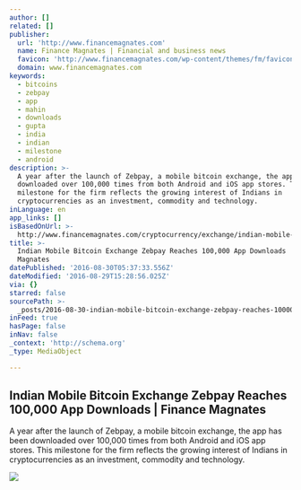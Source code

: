 ```yaml
---
author: []
related: []
publisher:
  url: 'http://www.financemagnates.com'
  name: Finance Magnates | Financial and business news
  favicon: 'http://www.financemagnates.com/wp-content/themes/fm/favicon.ico'
  domain: www.financemagnates.com
keywords:
  - bitcoins
  - zebpay
  - app
  - mahin
  - downloads
  - gupta
  - india
  - indian
  - milestone
  - android
description: >-
  A year after the launch of Zebpay, a mobile bitcoin exchange, the app has been
  downloaded over 100,000 times from both Android and iOS app stores. This
  milestone for the firm reflects the growing interest of Indians in
  cryptocurrencies as an investment, commodity and technology.
inLanguage: en
app_links: []
isBasedOnUrl: >-
  http://www.financemagnates.com/cryptocurrency/exchange/indian-mobile-bitcoin-exchange-zebpay-reaches-100000-app-downloads/
title: >-
  Indian Mobile Bitcoin Exchange Zebpay Reaches 100,000 App Downloads | Finance
  Magnates
datePublished: '2016-08-30T05:37:33.556Z'
dateModified: '2016-08-29T15:28:56.025Z'
via: {}
starred: false
sourcePath: >-
  _posts/2016-08-30-indian-mobile-bitcoin-exchange-zebpay-reaches-100000-app-do.md
inFeed: true
hasPage: false
inNav: false
_context: 'http://schema.org'
_type: MediaObject

---
```

<article style=""><h1>Indian Mobile Bitcoin Exchange Zebpay Reaches 100,000 App Downloads | Finance Magnates</h1><p>A year after the launch of Zebpay, a mobile bitcoin exchange, the app has been downloaded over 100,000 times from both Android and iOS app stores. This milestone for the firm reflects the growing interest of Indians in cryptocurrencies as an investment, commodity and technology.</p><img src="http://www.financemagnates.com/wp-content/uploads/2016/04/India-Bitcoin.jpg" /></article>